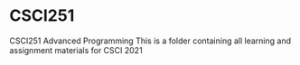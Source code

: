 # CSCI251
CSCI251 Advanced Programming
This is a folder containing all learning and assignment materials for CSCI 2021
